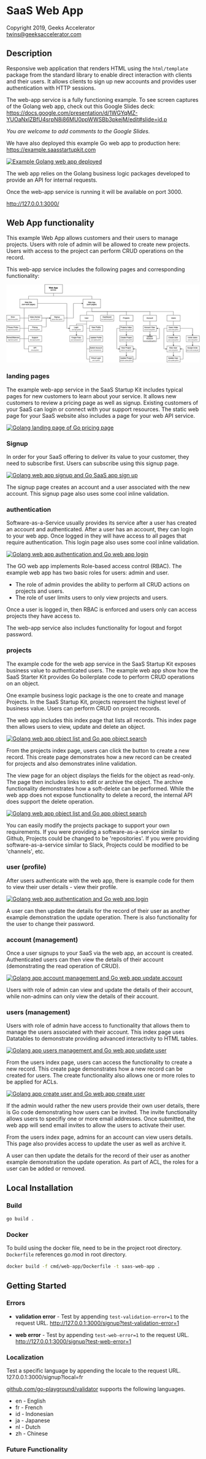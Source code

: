 # SaaS Web App 

Copyright 2019, Geeks Accelerator  
twins@geeksaccelerator.com


## Description

Responsive web application that renders HTML using the `html/template` package from the standard library to enable 
direct interaction with clients and their users. It allows clients to sign up new accounts and provides user 
authentication with HTTP sessions. 

The web-app service is a fully functioning example. To see screen captures of the Golang web app, check out this Google 
Slides deck:
https://docs.google.com/presentation/d/1WGYqMZ-YUOaNxlZBfU4srpN8i86MU0ppWWSBb3pkejM/edit#slide=id.p

*You are welcome to add comments to the Google Slides.*

We have also deployed this example Go web app to production here:
https://example.saasstartupkit.com

[![Example Golang web app deployed](https://dzuyel7n94hma.cloudfront.net/img/saas-startup-example-golang-project-webapp-projects.png)](https://example.saasstartupkit.com)

The web app relies on the Golang business logic packages developed to provide an API for internal requests. 

Once the web-app service is running it will be available on port 3000.

http://127.0.0.1:3000/


## Web App functionality 


This example Web App allows customers and their users to manage projects. Users with role of admin will be allowed to 
create new projects. Users with access to the project can perform CRUD operations on the record. 


This web-app service includes the following pages and corresponding functionality:

[![Example Golang web app deployed](../../resources/images/saas-starter-kit-go-web-app-pages.png)](../../resources/images/saas-starter-kit-go-web-app-pages.png)




### landing pages

The example web-app service in the SaaS Startup Kit includes typical pages for new customers to learn about your 
service. It allows new customers to review a pricing page as well as signup. Existing customers of your SaaS can login 
or connect with your support resources. The static web page for your SaaS website also includes a page for your web API 
service.

[![Golang landing page of Go pricing page](https://dzuyel7n94hma.cloudfront.net/img/saas-startup-example-golang-project-website-pricing.png)](https://dzuyel7n94hma.cloudfront.net/img/saas-startup-example-golang-project-website-pricing.png)


### Signup 

In order for your SaaS offering to deliver its value to your customer, they need to subscribe first. Users can subscribe 
using this signup page. 

[![Golang web app signup and Go SaaS app sign up](https://dzuyel7n94hma.cloudfront.net/img/saas-startup-example-golang-project-website-signup.png)](https://dzuyel7n94hma.cloudfront.net/img/saas-startup-example-golang-project-website-signup.png)

The signup page creates an account and a user associated with the new account. This signup page 
also uses some cool inline validation.

### authentication

Software-as-a-Service usually provides its service after a user has created an account and authenticated. After a user 
has an account, they can login to your web app. Once logged in they will have access to all pages that require 
authentication. This login page also uses some cool inline validation.

[![Golang web app authentication and Go web app login](https://dzuyel7n94hma.cloudfront.net/img/saas-startup-example-golang-project-website-login.png)](https://dzuyel7n94hma.cloudfront.net/img/saas-startup-example-golang-project-website-login.png)

The GO web app implements Role-based access control (RBAC). The example web app has two basic roles for users: admin 
and user. 
* The role of admin provides the ability to perform all CRUD actions on projects and users. 
* The role of user limits users to only view projects and users.

Once a user is logged in, then RBAC is enforced and users only can access projects they have access to. 

The web-app service also includes functionality for logout and forgot password.


### projects

The example code for the web app service in the SaaS Startup Kit exposes business value to authenticated users. The example 
web app show how the SaaS Starter Kit provides Go boilerplate code to perform CRUD operations on an object.

One example business logic package is the one to create and manage Projects. In the SaaS Startup Kit, projects represent 
the highest level of business value. Users can perform CRUD on project records. 

The web app includes this index page that lists all records. This index page then allows users to view, update and delete an object.
 
[![Golang web app object list and Go app object search](https://dzuyel7n94hma.cloudfront.net/img/saas-startup-example-golang-project-webapp-projects.png)](https://dzuyel7n94hma.cloudfront.net/img/saas-startup-example-golang-project-webapp-projects.png)

From the projects index page, users can click the button to create a new record. This create page demonstrates how a new record can be created for projects and also demonstrates inline validation.

The view page for an object displays the fields for the object as read-only. The page then includes links to edit or archive the object. The archive functionality demonstrates how a soft-delete can be performed. While the web app does not expose functionality to delete a record, the internal API does support the delete operation.

[![Golang web app object list and Go app object search](https://dzuyel7n94hma.cloudfront.net/img/saas-startup-example-golang-project-webapp-project-view.png)](https://dzuyel7n94hma.cloudfront.net/img/saas-startup-example-golang-project-webapp-project-view.png)

You can easily modify the projects package to support your own requirements. If you were providing a software-as-a-service similar to Github, Projects could be changed to be 'repositories'. If you were providing software-as-a-service similar to Slack, Projects could be modified to be 'channels', etc.


### user (profile)

After users authenticate with the web app, there is example code for them to view their user details - view their profile. 

[![Golang web app authentication and Go web app login](https://dzuyel7n94hma.cloudfront.net/img/saas-startup-example-golang-project-webapp-profile-view2.png)](https://dzuyel7n94hma.cloudfront.net/img/saas-startup-example-golang-project-webapp-profile-view2.png)
 
A user can then update the details for the record of their user as another example demonstration the update operation. There 
is also functionality for the user to change their password.


### account (management)

Once a user signups to your SaaS via the web app, an account is created. Authenticated users can then view the details 
of their account (demonstrating the read operation of CRUD).

[![Golang app account management and Go web app update account](https://dzuyel7n94hma.cloudfront.net/img/saas-startup-example-golang-project-webapp-account-update2.png)](https://dzuyel7n94hma.cloudfront.net/img/saas-startup-example-golang-project-webapp-account-update2.png)
 
Users with role of admin can view and update the details of their account, while non-admins can only view the details of their account.

    
### users (management)
Users with role of admin have access to functionality that allows them to manage the users associated with their account. 
This index page uses Datatables to demonstrate providing advanced interactivity to HTML tables.

[![Golang app users management and Go web app update user](https://dzuyel7n94hma.cloudfront.net/img/saas-startup-example-golang-project-webapp-users.png)](https://dzuyel7n94hma.cloudfront.net/img/saas-startup-example-golang-project-webapp-users.png)
 
From the users index page, users can access the functionality to create a new record. This create page demonstrates how 
a new record can be created for users. The create functionality also allows one or more roles to be applied for ACLs.

[![Golang app create user and Go web app create user](https://dzuyel7n94hma.cloudfront.net/img/saas-startup-example-golang-project-webapp-users-create.png)](https://dzuyel7n94hma.cloudfront.net/img/saas-startup-example-golang-project-webapp-users-create.png)
 
If the admin would rather the new users provide their own user details, there is Go code demonstrating how users can be invited. The invite functionality allows users to specifiy one or more email addresses. Once submitted, the web app will send email invites to allow the users to activate their user.

From the users index page, admins for an account can view users details. This page also provides access to update the user as well as archive it.

A user can then update the details for the record of their user as another example demonstration the update operation. As part of ACL, the roles for a user can be added or removed.


## Local Installation

### Build 
```bash
go build .
``` 

### Docker 

To build using the docker file, need to be in the project root directory. `Dockerfile` references go.mod in root directory.

```bash
docker build -f cmd/web-app/Dockerfile -t saas-web-app .
```


## Getting Started 

### Errors 

- **validation error** - Test by appending `test-validation-error=1` to the request URL.
http://127.0.0.1:3000/signup?test-validation-error=1

- **web error** - Test by appending `test-web-error=1` to the request URL.
http://127.0.0.1:3000/signup?test-web-error=1


### Localization 

Test a specific language by appending the locale to the request URL.
127.0.0.1:3000/signup?local=fr


[github.com/go-playground/validator](https://github.com/go-playground/validator) supports the following languages.
- en - English 
- fr - French
- id - Indonesian
- ja - Japanese
- nl - Dutch
- zh - Chinese

### Future Functionality



